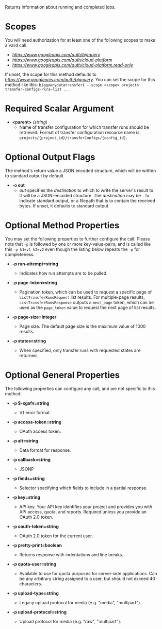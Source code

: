 Returns information about running and completed jobs.
# Scopes

You will need authorization for at least one of the following scopes to make a valid call:

* *https://www.googleapis.com/auth/bigquery*
* *https://www.googleapis.com/auth/cloud-platform*
* *https://www.googleapis.com/auth/cloud-platform.read-only*

If unset, the scope for this method defaults to *https://www.googleapis.com/auth/bigquery*.
You can set the scope for this method like this: `bigquerydatatransfer1 --scope <scope> projects transfer-configs-runs-list ...`
# Required Scalar Argument
* **&lt;parent&gt;** *(string)*
    - Name of transfer configuration for which transfer runs should be retrieved.
        Format of transfer configuration resource name is:
        `projects/{project_id}/transferConfigs/{config_id}`.

# Optional Output Flags

The method's return value a JSON encoded structure, which will be written to standard output by default.

* **-o out**
    - *out* specifies the *destination* to which to write the server's result to.
      It will be a JSON-encoded structure.
      The *destination* may be `-` to indicate standard output, or a filepath that is to contain the received bytes.
      If unset, it defaults to standard output.
# Optional Method Properties

You may set the following properties to further configure the call. Please note that `-p` is followed by one 
or more key-value-pairs, and is called like this `-p k1=v1 k2=v2` even though the listing below repeats the
`-p` for completeness.

* **-p run-attempt=string**
    - Indicates how run attempts are to be pulled.

* **-p page-token=string**
    - Pagination token, which can be used to request a specific page
        of `ListTransferRunsRequest` list results. For multiple-page
        results, `ListTransferRunsResponse` outputs
        a `next_page` token, which can be used as the
        `page_token` value to request the next page of list results.

* **-p page-size=integer**
    - Page size. The default page size is the maximum value of 1000 results.

* **-p states=string**
    - When specified, only transfer runs with requested states are returned.

# Optional General Properties

The following properties can configure any call, and are not specific to this method.

* **-p $-xgafv=string**
    - V1 error format.

* **-p access-token=string**
    - OAuth access token.

* **-p alt=string**
    - Data format for response.

* **-p callback=string**
    - JSONP

* **-p fields=string**
    - Selector specifying which fields to include in a partial response.

* **-p key=string**
    - API key. Your API key identifies your project and provides you with API access, quota, and reports. Required unless you provide an OAuth 2.0 token.

* **-p oauth-token=string**
    - OAuth 2.0 token for the current user.

* **-p pretty-print=boolean**
    - Returns response with indentations and line breaks.

* **-p quota-user=string**
    - Available to use for quota purposes for server-side applications. Can be any arbitrary string assigned to a user, but should not exceed 40 characters.

* **-p upload-type=string**
    - Legacy upload protocol for media (e.g. &#34;media&#34;, &#34;multipart&#34;).

* **-p upload-protocol=string**
    - Upload protocol for media (e.g. &#34;raw&#34;, &#34;multipart&#34;).
